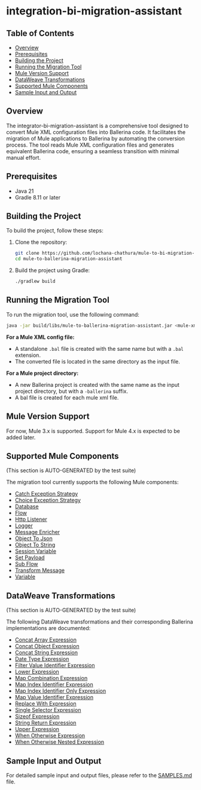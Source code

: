 # integration-bi-migration-assistant

## Table of Contents
- [Overview](#overview)
- [Prerequisites](#prerequisites)
- [Building the Project](#building-the-project)
- [Running the Migration Tool](#running-the-migration-tool)
- [Mule Version Support](#mule-version-support)
- [DataWeave Transformations](#dataweave-transformations)
- [Supported Mule Components](#supported-mule-components)
- [Sample Input and Output](#sample-input-and-output)

## Overview
The integrator-bi-migration-assistant is a comprehensive tool designed to convert Mule XML configuration files into Ballerina code. It facilitates the migration of Mule applications to Ballerina by automating the conversion process. The tool reads Mule XML configuration files and generates equivalent Ballerina code, ensuring a seamless transition with minimal manual effort.

## Prerequisites
- Java 21
- Gradle 8.11 or later

## Building the Project
To build the project, follow these steps:

1. Clone the repository:
    ```sh
    git clone https://github.com/lochana-chathura/mule-to-bi-migration-assistant.git
    cd mule-to-ballerina-migration-assistant
    ```

2. Build the project using Gradle:
    ```sh
    ./gradlew build
    ```

## Running the Migration Tool
To run the migration tool, use the following command:

```sh
java -jar build/libs/mule-to-ballerina-migration-assistant.jar <mule-xml-config-file-or-project-directory>
```

**For a Mule XML config file:**
- A standalone `.bal` file is created with the same name but with a `.bal` extension.
- The converted file is located in the same directory as the input file.

**For a Mule project directory:**
- A new Ballerina project is created with the same name as the input project directory, but with a `-ballerina` suffix.
- A bal file is created for each mule xml file.

## Mule Version Support
For now, Mule 3.x is supported. Support for Mule 4.x is expected to be added later.

## Supported Mule Components
(This section is AUTO-GENERATED by the test suite)

The migration tool currently supports the following Mule components:

- [Catch Exception Strategy](SAMPLES.md#catch-exception-strategy)
- [Choice Exception Strategy](SAMPLES.md#choice-exception-strategy)
- [Database](SAMPLES.md#database)
- [Flow](SAMPLES.md#flow)
- [Http Listener](SAMPLES.md#http-listener)
- [Logger](SAMPLES.md#logger)
- [Message Enricher](SAMPLES.md#message-enricher)
- [Object To Json](SAMPLES.md#object-to-json)
- [Object To String](SAMPLES.md#object-to-string)
- [Session Variable](SAMPLES.md#session-variable)
- [Set Payload](SAMPLES.md#set-payload)
- [Sub Flow](SAMPLES.md#sub-flow)
- [Transform Message](SAMPLES.md#transform-message)
- [Variable](SAMPLES.md#variable)

## DataWeave Transformations
(This section is AUTO-GENERATED by the test suite)

The following DataWeave transformations and their corresponding Ballerina implementations are documented:

- [Concat Array Expression](Dataweave_samples.md#concat-array-expression)
- [Concat Object Expression](Dataweave_samples.md#concat-object-expression)
- [Concat String Expression](Dataweave_samples.md#concat-string-expression)
- [Date Type Expression](Dataweave_samples.md#date-type-expression)
- [Filter Value Identifier Expression](Dataweave_samples.md#filter-value-identifier-expression)
- [Lower Expression](Dataweave_samples.md#lower-expression)
- [Map Combination Expression](Dataweave_samples.md#map-combination-expression)
- [Map Index Identifier Expression](Dataweave_samples.md#map-index-identifier-expression)
- [Map Index Identifier Only Expression](Dataweave_samples.md#map-index-identifier-only-expression)
- [Map Value Identifier Expression](Dataweave_samples.md#map-value-identifier-expression)
- [Replace With Expression](Dataweave_samples.md#replace-with-expression)
- [Single Selector Expression](Dataweave_samples.md#single-selector-expression)
- [Sizeof Expression](Dataweave_samples.md#sizeof-expression)
- [String Return Expression](Dataweave_samples.md#string-return-expression)
- [Upper Expression](Dataweave_samples.md#upper-expression)
- [When Otherwise Expression](Dataweave_samples.md#when-otherwise-expression)
- [When Otherwise Nested Expression](Dataweave_samples.md#when-otherwise-nested-expression)

## Sample Input and Output

For detailed sample input and output files, please refer to the [SAMPLES.md](SAMPLES.md) file.

